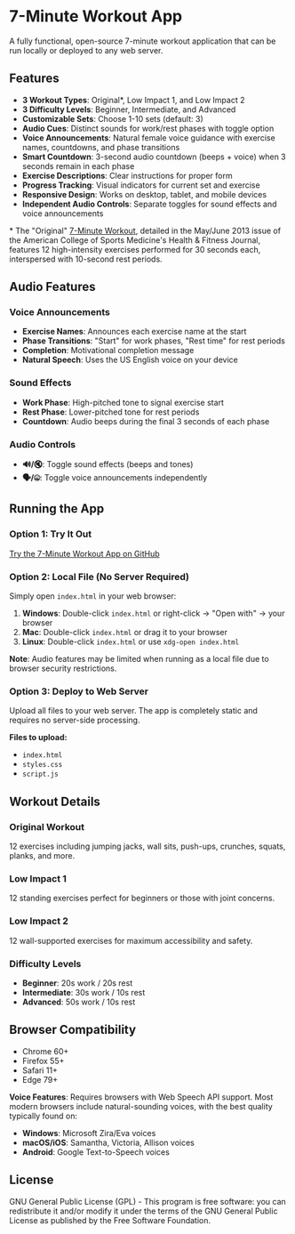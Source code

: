 # 7-Minute Workout App

A fully functional, open-source 7-minute workout application that can be run locally or deployed to any web server.

## Features

- **3 Workout Types**: Original*, Low Impact 1, and Low Impact 2
- **3 Difficulty Levels**: Beginner, Intermediate, and Advanced
- **Customizable Sets**: Choose 1-10 sets (default: 3)
- **Audio Cues**: Distinct sounds for work/rest phases with toggle option
- **Voice Announcements**: Natural female voice guidance with exercise names, countdowns, and phase transitions
- **Smart Countdown**: 3-second audio countdown (beeps + voice) when 3 seconds remain in each phase
- **Exercise Descriptions**: Clear instructions for proper form
- **Progress Tracking**: Visual indicators for current set and exercise
- **Responsive Design**: Works on desktop, tablet, and mobile devices
- **Independent Audio Controls**: Separate toggles for sound effects and voice announcements

\* The "Original" [7-Minute Workout](https://journals.lww.com/acsm-healthfitness/Fulltext/2013/05000/HIGH_INTENSITY_CIRCUIT_TRAINING_USING_BODY_WEIGHT_.5.aspx), detailed in the May/June 2013 issue of the American College of Sports Medicine's Health & Fitness Journal, features 12 high-intensity exercises performed for 30 seconds each, interspersed with 10-second rest periods.

## Audio Features

### Voice Announcements
- **Exercise Names**: Announces each exercise name at the start
- **Phase Transitions**: "Start" for work phases, "Rest time" for rest periods
- **Completion**: Motivational completion message
- **Natural Speech**: Uses the US English voice on your device

### Sound Effects
- **Work Phase**: High-pitched tone to signal exercise start
- **Rest Phase**: Lower-pitched tone for rest periods
- **Countdown**: Audio beeps during the final 3 seconds of each phase

### Audio Controls
- **🔊/🔇**: Toggle sound effects (beeps and tones)
- **🗣️/🤐**: Toggle voice announcements independently

## Running the App

### Option 1: Try It Out

[Try the 7-Minute Workout App on GitHub](https://charlesamith.github.io/7-minute-workout/)

### Option 2: Local File (No Server Required)

Simply open `index.html` in your web browser:

1. **Windows**: Double-click `index.html` or right-click → "Open with" → your browser
2. **Mac**: Double-click `index.html` or drag it to your browser
3. **Linux**: Double-click `index.html` or use `xdg-open index.html`

**Note**: Audio features may be limited when running as a local file due to browser security restrictions.

### Option 3: Deploy to Web Server

Upload all files to your web server. The app is completely static and requires no server-side processing.

**Files to upload:**
- `index.html`
- `styles.css`
- `script.js`

## Workout Details

### Original Workout
12 exercises including jumping jacks, wall sits, push-ups, crunches, squats, planks, and more.

### Low Impact 1
12 standing exercises perfect for beginners or those with joint concerns.

### Low Impact 2
12 wall-supported exercises for maximum accessibility and safety.

### Difficulty Levels
- **Beginner**: 20s work / 20s rest
- **Intermediate**: 30s work / 10s rest  
- **Advanced**: 50s work / 10s rest

## Browser Compatibility

- Chrome 60+
- Firefox 55+
- Safari 11+
- Edge 79+

**Voice Features**: Requires browsers with Web Speech API support. Most modern browsers include natural-sounding voices, with the best quality typically found on:
- **Windows**: Microsoft Zira/Eva voices
- **macOS/iOS**: Samantha, Victoria, Allison voices  
- **Android**: Google Text-to-Speech voices

## License

GNU General Public License (GPL) - This program is free software: you can redistribute it and/or modify it under the terms of the GNU General Public License as published by the Free Software Foundation.